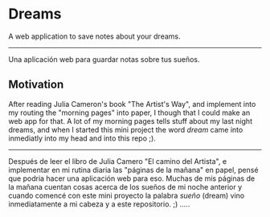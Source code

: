 # Dreams

A web application to save notes about your dreams.

----
Una aplicación web para guardar notas sobre tus sueños.

## Motivation

After reading Julia Cameron's book "The Artist's Way", and implement into my routing the "morning pages" into paper, I though that I could make an web app for that. A lot of my morning pages tells stuff about my last night dreams, and when I started this mini project the word _dream_ came into inmediatly into my head and into this repo ;).

----

Después de leer el libro de Julia Camero "El camino del Artista", e implementar en mi rutina diaria las "páginas de la mañana" en papel, pensé que podria hacer una aplicación web para eso. Muchas de mis páginas de la mañana cuentan cosas acerca de los sueños de mi noche anterior y cuando comencé con este mini proyecto la palabra _sueño_ (dream) vino inmediatamente a mi cabeza y a este repositorio. ;) .....





